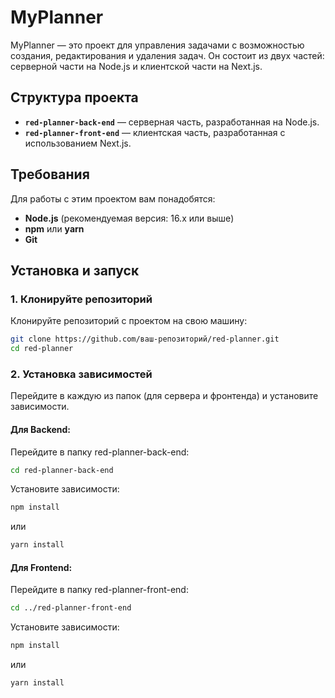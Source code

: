 # MyPlanner

MyPlanner — это проект для управления задачами с возможностью создания, редактирования и удаления задач. Он состоит из двух частей: серверной части на Node.js и клиентской части на Next.js.

## Структура проекта

- **`red-planner-back-end`** — серверная часть, разработанная на Node.js.
- **`red-planner-front-end`** — клиентская часть, разработанная с использованием Next.js.

## Требования

Для работы с этим проектом вам понадобятся:

- **Node.js** (рекомендуемая версия: 16.x или выше)
- **npm** или **yarn**
- **Git**

## Установка и запуск

### 1. Клонируйте репозиторий

Клонируйте репозиторий с проектом на свою машину:

```bash
git clone https://github.com/ваш-репозиторий/red-planner.git
cd red-planner
```

### 2. Установка зависимостей

Перейдите в каждую из папок (для сервера и фронтенда) и установите зависимости.

#### Для Backend:
Перейдите в папку red-planner-back-end:

```bash
cd red-planner-back-end
```
Установите зависимости:
```bash
npm install
```
или
```bash
yarn install
```
#### Для Frontend:
Перейдите в папку red-planner-front-end:
```bash
cd ../red-planner-front-end
```
Установите зависимости:
```bash
npm install
```
или
```bash
yarn install
```
